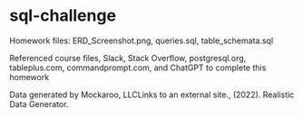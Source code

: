# sql-challenge
Homework files: ERD_Screenshot.png, queries.sql, table_schemata.sql

Referenced course files, Slack, Stack Overflow, postgresql.org, tableplus.com, commandprompt.com, and ChatGPT to complete this homework

Data generated by Mockaroo, LLCLinks to an external site., (2022). Realistic Data Generator.

